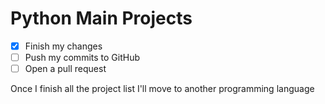 # Python Main Projects
- [x] Finish my changes <br>
- [ ] Push my commits to GitHub <br>
- [ ] Open a pull request <br>

Once I finish all the project list I'll move to another programming language
